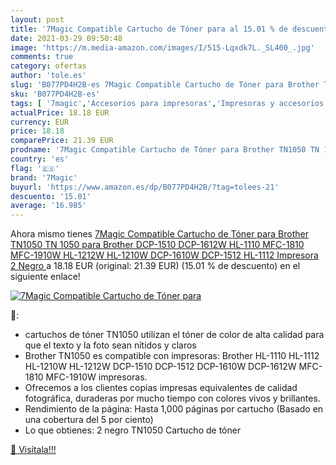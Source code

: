 ```yaml
---
layout: post
title: '7Magic Compatible Cartucho de Tóner para al 15.01 % de descuento'
date: 2021-03-29 09:50:48
image: 'https://m.media-amazon.com/images/I/515-Lqxdk7L._SL400_.jpg'
comments: true
category: ofertas
author: 'tole.es'
slug: 'B077PD4H2B-es 7Magic Compatible Cartucho de Tóner para Brother TN1050 TN...'
sku: 'B077PD4H2B-es'
tags: [ '7magic','Accesorios para impresoras','Impresoras y accesorios','Informática','Unidades de tambor','impresora', ]
actualPrice: 18.18 EUR
currency: EUR
price: 18.18
comparePrice: 21.39 EUR
prodname: '7Magic Compatible Cartucho de Tóner para Brother TN1050 TN 1050 para Brother DCP-1510 DCP-1612W HL-1110 MFC-1810 MFC-1910W HL-1212W HL-1210W DCP-1610W DCP-1512 HL-1112 Impresora 2 Negro '
country: 'es'
flag: '🇪🇸'
brand: '7Magic'
buyurl: 'https://www.amazon.es/dp/B077PD4H2B/?tag=tolees-21'
descuento: '15.01'
average: '16.985'
---
```


Ahora mismo tienes [7Magic Compatible Cartucho de Tóner para Brother TN1050 TN 1050 para Brother DCP-1510 DCP-1612W HL-1110 MFC-1810 MFC-1910W HL-1212W HL-1210W DCP-1610W DCP-1512 HL-1112 Impresora 2 Negro ](https://www.amazon.es/dp/B077PD4H2B/?tag=tolees-21) a 18.18 EUR (original: 21.39 EUR) (15.01 %  de descuento) en el siguiente enlace!

[![7Magic Compatible Cartucho de Tóner para](https://m.media-amazon.com/images/I/515-Lqxdk7L._SL400_.jpg)](https://www.amazon.es/dp/B077PD4H2B/?tag=tolees-21)

🔎:

- cartuchos de tóner TN1050 utilizan el tóner de color de alta calidad para que el texto y la foto sean nítidos y claros
- Brother TN1050 es compatible con impresoras: Brother HL-1110 HL-1112 HL-1210W HL-1212W DCP-1510 DCP-1512 DCP-1610W DCP-1612W MFC-1810 MFC-1910W impresoras.
- Ofrecemos a los clientes copias impresas equivalentes de calidad fotográfica, duraderas por mucho tiempo con colores vivos y brillantes.
- Rendimiento de la página: Hasta 1,000 páginas por cartucho (Basado en una cobertura del 5 por ciento)
- Lo que obtienes: 2 negro TN1050 Cartucho de tóner

[🛒 Visítala!!!](https://www.amazon.es/dp/B077PD4H2B/?tag=tolees-21)
